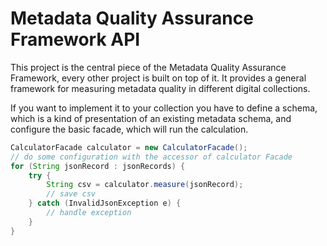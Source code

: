 # Metadata Quality Assurance Framework API

This project is the central piece of the Metadata Quality Assurance Framework, every other project is 
built on top of it. It provides a general framework for measuring metadata quality in different 
digital collections.

If you want to implement it to your collection you have to define a schema, which is a kind of
presentation of an existing metadata schema, and configure the basic facade, which will run the calculation.

```Java
CalculatorFacade calculator = new CalculatorFacade();
// do some configuration with the accessor of calculator Facade
for (String jsonRecord : jsonRecords) {
    try {
        String csv = calculator.measure(jsonRecord);
        // save csv
    } catch (InvalidJsonException e) {
        // handle exception
    }
}

```
